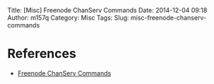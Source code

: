 Title: [Misc] Freenode ChanServ Commands
Date: 2014-12-04 09:18
Author: m157q
Category: Misc
Tags: 
Slug: misc-freenode-chanserv-commands

# References  
  
+ [Freenode ChanServ Commands](https://toxin.jottit.com/freenode_chanserv_commands)  